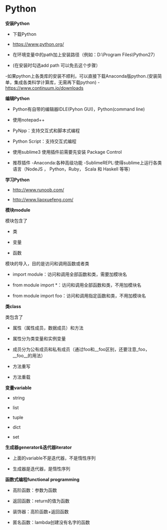 # Python

**安装Python**

 - 下载Python
  - https://www.python.org/
 
 - 在环境变量中的path加上安装路径（例如：D:\Program Files\Python27）
 - (在安装时勾选add path 可以免去这个步骤）
 
 -如果python上各类库的安装不顺利，可以直接下载Anaconda版python.(安装简单，集成各类科学计算库，无需再下载python)
 -https://www.continuum.io/downloads

**编辑Python**

 - Python有自带的编辑器IDLE(Pyhon GUI)，Python(command line)
 
 - 使用notepad++
  - PyNpp：支持交互式和脚本式编程
  - Python Script：支持交互式编程
 - 使用sublime3
   使用插件前需要先安装 Package Control
 - 推荐插件
  -Anaconda:各种高级功能
  -SublimeREPL:使得sublime上运行各类语言（NodeJS ， Python，Ruby， Scala 和 Haskell 等等）

**学习Python**
 
 - http://www.runoob.com/
 
 - http://www.liaoxuefeng.com/
 
**模块module**

模块包含了

 - 类
 
 - 变量

 - 函数
 
模块的导入，目的是访问和调用函数或者类

 - import module：访问和调用全部函数和类，需要加模块名
 
 - from module import *：访问和调用全部函数和类，不用加模块名
 
 - from module import foo：访问和调用指定函数和类，不用加模块名

**类class**

类包含了

 - 属性（属性成员，数据成员）和方法
  - 属性分为类变量和实例变量
  - 成员分为公有成员和私有成员（通过foo和\__foo区别，还要注意\_foo，\__foo\__的用法）
 
 - 方法重写
 
 - 方法重载 

**变量variable**

 - string

 - list
 
 - tuple
 
 - dict
 
 - set
 
**生成器generator&迭代器iterator**

 - 上面的variable不是迭代器，不是惰性序列
 
 - 生成器是迭代器，是惰性序列 

**函数式编程functional programming**

 - 高阶函数：参数为函数
 
 - 返回函数：return的值为函数
 
 - 装饰器：高阶函数+返回函数
 
 - 匿名函数：lambda创建没有名字的函数 
 
 
 

